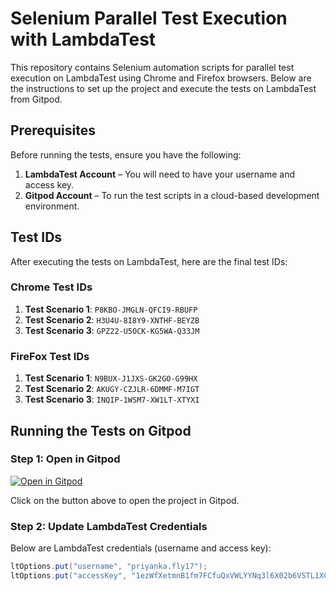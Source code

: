 # Selenium Parallel Test Execution with LambdaTest

This repository contains Selenium automation scripts for parallel test execution on LambdaTest using Chrome and Firefox browsers. Below are the instructions to set up the project and execute the tests on LambdaTest from Gitpod.

## Prerequisites

Before running the tests, ensure you have the following:

1. **LambdaTest Account** – You will need to have your username and access key.
2. **Gitpod Account** – To run the test scripts in a cloud-based development environment.

## Test IDs

After executing the tests on LambdaTest, here are the final test IDs:

### Chrome Test IDs
1. **Test Scenario 1**: `P8KBO-JMGLN-QFCI9-RBUFP`
2. **Test Scenario 2**: `H3U4U-8I8Y9-XNTHF-BEYZB`
3. **Test Scenario 3**: `GPZ22-U5OCK-KG5WA-Q33JM`

### FireFox Test IDs
1. **Test Scenario 1**: `N9BUX-J1JXS-GK2GO-G99HX`
2. **Test Scenario 2**: `AKUGY-CZJLR-6DMMF-M7IGT`
3. **Test Scenario 3**: `INQIP-1WSM7-XW1LT-XTYXI`

## Running the Tests on Gitpod

### Step 1: Open in Gitpod

[![Open in Gitpod](https://gitpod.io/button/open-in-gitpod.svg)](https://gitpod.io/#https://github.com/your-repo-link)

Click on the button above to open the project in Gitpod.

### Step 2: Update LambdaTest Credentials

Below are LambdaTest credentials (username and access key):

```java
ltOptions.put("username", "priyanka.fly17");
ltOptions.put("accessKey", "1ezWfXetmnB1fm7FCfuQxVWLYYNq3l6X02b6VSTL1XCQM1ywqk");
